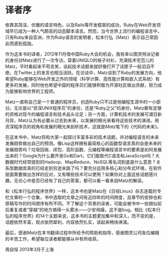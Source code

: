 # 译者序

依靠其简洁、优雅的语言特色，以及Rails等开发框架的成功，Ruby在Web开发领域早已成为一种人气颇高的动态脚本语言。然而，当今世界上流行的编程语言中，只有Ruby来自亚洲，作为Ruby语言的发明者，松本行弘（Matz）表示自己常因此而感到孤独。

作为这本书的译者，2012年11月借中国Ruby大会的机会，我有幸以图灵特派记者的身份对Matz进行了一次专访。穿着UNIQLO的格子衬衫，充满技术宅范儿的Matz，平时看起来不苟言笑，谈起技术话题来就好像打开了话匣子一般滔滔不绝，在Twitter上的发言也相当活跃。在访谈中，Matz谈到了Ruby的发展方向，他希望Ruby能够在Web开发之外的领域（科学计算、高性能计算和嵌入式系统）有更多的发展，同时他也希望中国的程序员们能够积极为开源社区做出贡献，努力成为能够影响世界的工程师。

Matz一直称自己是一个普通的程序员，创造Ruby只不过是他编程生涯中的一小部分。无论是以“资深UNIX程序员”的身份，还是“Ruby之父”的身份，Matz都有足够的资格对现今的编程语言和技术品头论足；另一方面，计算机技术的发展可谓日新月异，Matz认为有必要从过去到未来，以发展的眼光来看待这些技术的演进。用资深程序员的视角和发展的眼光来剖析技术，这就是*Matz*笔下的《代码的未来》。

在这本书中，Matz将和大家一起探讨丰富多彩的技术话题，并对编程语言的未来发展趋势做出自己的预测。像Lisp这样拥有最简核心的函数型语言真的会是未来的发展趋势吗？垃圾回收、闭包、高阶函数、元编程等编程语言中的要素是如何发展出来的？Google为什么要开发Go和Dart，它们能取代C语言和JavaScript吗？大数据时代经常提到的Hadoop、MapReduce、NoSQL等名词到底是什么意思？关系型数据库真的已经走到穷途末路了吗？要充分运用多核心和分布式环境，在软件层面需要做出怎样的应对，又有哪些技术可以使用？如果你对上面这些话题感兴趣，无论心中是否已经有了自己的答案，都可以看一看来自Matz的解读。

和《松本行弘的程序世界》一样，这本书也是Matz在《日经Linux》杂志连载的专栏文章的一个合集，书中选取的文章之间有近四年的时间跨度，且章节的安排也和原稿写作的时间顺序有所不同。不了解这个背景的读者，可能会被书中一些貌似前后重复或者“穿越”的地方搞得一头雾水——少安毋躁，这不是bug。相比《松本行弘的程序世界》的14个主题来说，这本书的主题更加集中和深入，而不变的是，话题依然丰富，观点依然犀利，内容依然扎实，读起来畅快淋漓。

最后，感谢*Matz*在本书翻译过程中所给予的帮助和指导，感谢图灵公司各位编辑的辛苦工作，希望每位读者都能够从中有所收获。

周自恒 2013年3月于上海